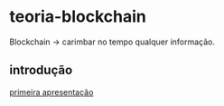 # teoria-blockchain

Blockchain -> carimbar no tempo qualquer informação.

## introdução

[primeira apresentação](https://github.com/garagem21/teoria-blockchain/blob/master/apresentacoes/introducao/Blockchain.pptx)
